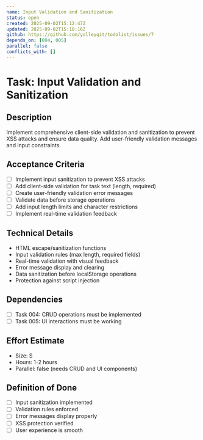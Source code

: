 ```yaml
---
name: Input Validation and Sanitization
status: open
created: 2025-09-02T15:12:47Z
updated: 2025-09-02T15:18:16Z
github: https://github.com/yolleygit/todolist/issues/7
depends_on: [004, 005]
parallel: false
conflicts_with: []
---
```


# Task: Input Validation and Sanitization

## Description
Implement comprehensive client-side validation and sanitization to prevent XSS attacks and ensure data quality. Add user-friendly validation messages and input constraints.

## Acceptance Criteria
- [ ] Implement input sanitization to prevent XSS attacks
- [ ] Add client-side validation for task text (length, required)
- [ ] Create user-friendly validation error messages
- [ ] Validate data before storage operations
- [ ] Add input length limits and character restrictions
- [ ] Implement real-time validation feedback

## Technical Details
- HTML escape/sanitization functions
- Input validation rules (max length, required fields)
- Real-time validation with visual feedback
- Error message display and clearing
- Data sanitization before localStorage operations
- Protection against script injection

## Dependencies
- [ ] Task 004: CRUD operations must be implemented
- [ ] Task 005: UI interactions must be working

## Effort Estimate
- Size: S
- Hours: 1-2 hours
- Parallel: false (needs CRUD and UI components)

## Definition of Done
- [ ] Input sanitization implemented
- [ ] Validation rules enforced
- [ ] Error messages display properly
- [ ] XSS protection verified
- [ ] User experience is smooth
